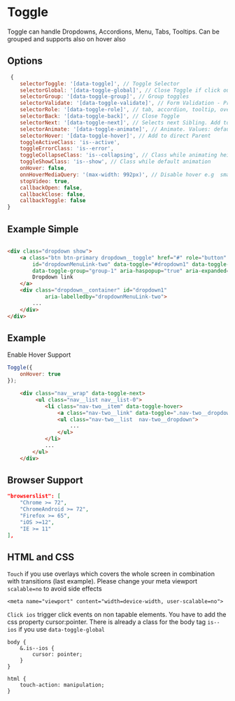 # Toggle

Toggle can handle Dropdowns, Accordions, Menu, Tabs, Tooltips. Can be grouped and supports also on hover also

## Options

```js
 {
    selectorToggle: '[data-toggle]', // Toggle Selector
    selectorGlobal: '[data-toggle-global]', // Close Toggle if click outside
    selectorGroup: '[data-toggle-group]', // Group toggles
    selectorValidate: '[data-toggle-validate]', // Form Validation - Prevent Closing if invalid
    selectorRole: '[data-toggle-role]', // tab, accordion, tooltip, overlay, default 
    selectorBack: '[data-toggle-back]', // Close Toggle
    selectorNext: '[data-toggle-next]', // Selects next Sibling. Add to Parent. Use Case: for Nested Multiple driopdowns with same classes instead of unique IDs
    selectorAnimate: '[data-toggle-animate]', // Animate. Values: default(all other css transitions), height(accordion)
    selectorHover: '[data-toggle-hover]', // Add to direct Parent 
    toggleActiveClass: 'is--active',
    toggleErrorClass: 'is--error',
    toggleCollapseClass: 'is--collapsing', // Class while animating height
    toggleShowClass: 'is--show', // Class while default animation
    onHover: false,
    onnHoverMediaQuery: '(max-width: 992px)', // Disable hover e.g  smaller then 992px
    stopVideo: true,
    callbackOpen: false,
    callbackClose: false,
    callbackToggle: false
}

```

## Example Simple


```html

<div class="dropdown show">
    <a class="btn btn-primary dropdown__toggle" href="#" role="button"
        id="dropdownMenuLink-two" data-toggle="#dropdown1" data-toggle-global
        data-toggle-group="group-1" aria-haspopup="true" aria-expanded="false">
        Dropdown link
    </a>
    <div class="dropdown__container" id="dropdown1"
            aria-labelledby="dropdownMenuLink-two">
        ...
    </div>
</div>

```


## Example

Enable Hover Support

```js
Toggle({
    onHover: true
});
```

```html
    <div class="nav__wrap" data-toggle-next>
         <ul class="nav__list nav__list-0">
            <li class="nav-two__item" data-toggle-hover>
                <a class="nav-two__link" data-toggle=".nav-two__dropdown" data-toggle-group="#nav-two-list-0" href="#">...</a>
                <ul class="nav-two__list  nav-two__dropdown">
                    ...
                </ul>
            </li>
            ...
        </ul>
    </div>
```

## Browser Support

```json
"browserslist": [
    "Chrome >= 72",
    "ChromeAndroid >= 72",
    "Firefox >= 65",
    "iOS >=12",
    "IE >= 11"
],
```

## HTML and CSS

`Touch`  if you use overlays which covers the whole screen in combination with transitions (last example). Please change your meta viewport `scalable=no` to avoid side effects

```
<meta name="viewport" content="width=device-width, user-scalable=no">
```

`Click ios` trigger click events on non tapable elements. You have to add the css property cursor:pointer. There is already a class for the body tag `is--ios` if you use `data-toggle-global`

```
body {
    &.is--ios {
        cursor: pointer;
    }
}

html {
    touch-action: manipulation;
}
```